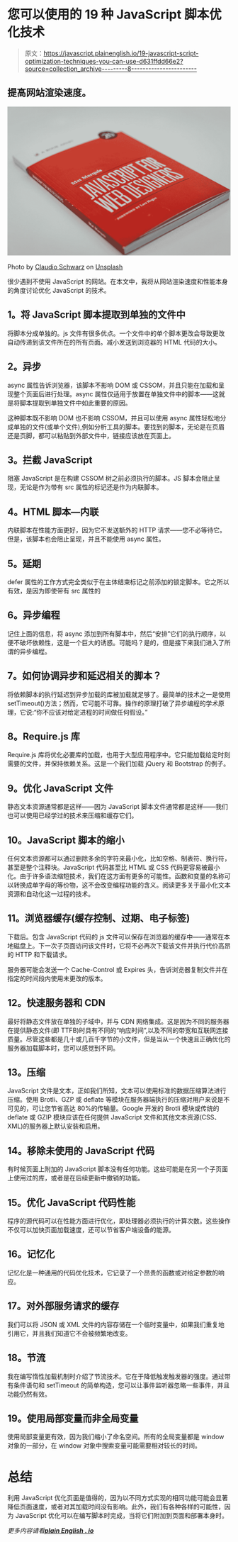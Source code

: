 # 您可以使用的 19 种 JavaScript 脚本优化技术

> 原文：<https://javascript.plainenglish.io/19-javascript-script-optimization-techniques-you-can-use-d631ffdd66e2?source=collection_archive---------8----------------------->

## 提高网站渲染速度。

![](img/be596fc66b6484eef6a7a198d560e726.png)

Photo by [Claudio Schwarz](https://unsplash.com/@purzlbaum?utm_source=medium&utm_medium=referral) on [Unsplash](https://unsplash.com?utm_source=medium&utm_medium=referral)

很少遇到不使用 JavaScript 的网站。在本文中，我将从网站渲染速度和性能本身的角度讨论优化 JavaScript 的技术。

## **1。将 JavaScript 脚本提取到单独的文件中**

将脚本分成单独的。js 文件有很多优点。一个文件中的单个脚本更改会导致更改自动传递到该文件所在的所有页面。减小发送到浏览器的 HTML 代码的大小。

## **2。异步**

async 属性告诉浏览器，该脚本不影响 DOM 或 CSSOM，并且只能在加载和呈现整个页面后进行处理。async 属性仅适用于放置在单独文件中的脚本——这就是将脚本提取到单独文件中如此重要的原因。

这种脚本既不影响 DOM 也不影响 CSSOM，并且可以使用 async 属性轻松地分成单独的文件(或单个文件),例如分析工具的脚本。要找到的脚本，无论是在页眉还是页脚，都可以粘贴到外部文件中，链接应该放在页面上。

## **3。拦截 JavaScript**

阻塞 JavaScript 是在构建 CSSOM 树之前必须执行的脚本。JS 脚本会阻止呈现，无论是作为带有 src 属性的标记还是作为内联脚本。

## **4。HTML 脚本—内联**

内联脚本在性能方面更好，因为它不发送额外的 HTTP 请求——您不必等待它。但是，该脚本也会阻止呈现，并且不能使用 async 属性。

## **5。延期**

defer 属性的工作方式完全类似于在主体结束标记之前添加的锁定脚本。它之所以有效，是因为即使带有 src 属性的

## **6。异步编程**

记住上面的信息，将 async 添加到所有脚本中，然后“安排”它们的执行顺序，以便不破坏依赖性，这是一个巨大的诱惑。可能吗？是的，但是接下来我们进入了所谓的异步编程。

## **7。如何协调异步和延迟相关的脚本？**

将依赖脚本的执行延迟到异步加载的库被加载就足够了。最简单的技术之一是使用 setTimeout()方法；然而，它可能不可靠。操作的原理打破了异步编程的学术原理，它说:“你不应该对给定进程的时间做任何假设。”

## **8。Require.js 库**

Require.js 库将优化必要库的加载，也用于大型应用程序中。它只能加载给定时刻需要的文件，并保持依赖关系。这是一个我们加载 jQuery 和 Bootstrap 的例子。

## **9。优化 JavaScript 文件**

静态文本资源通常都是这样——因为 JavaScript 脚本文件通常都是这样——我们也可以使用已经学过的技术来压缩和缓存它们。

## **10。JavaScript 脚本的缩小**

任何文本资源都可以通过删除多余的字符来最小化，比如空格、制表符、换行符，甚至是整个注释块。JavaScript 代码甚至比 HTML 或 CSS 代码更容易被最小化。由于许多语法缩短技术，我们在这方面有更多的可能性。函数和变量的名称可以转换成单字母的等价物，这不会改变编程功能的含义。阅读更多关于最小化文本资源和自动化这一过程的技术。

## 11。浏览器缓存(缓存控制、过期、电子标签)

下载后。包含 JavaScript 代码的 js 文件可以保存在浏览器的缓存中——通常在本地磁盘上。下一次子页面访问该文件时，它将不必再次下载该文件并执行代价高昂的 HTTP 和下载请求。

服务器可能会发送一个 Cache-Control 或 Expires 头，告诉浏览器复制文件并在指定的时间段内使用未更改的版本。

## **12。快速服务器和 CDN**

最好将静态文件放在单独的子域中，并与 CDN 网络集成。这是因为不同的服务器在提供静态文件(即 TTFB)时具有不同的“响应时间”,以及不同的带宽和互联网连接质量。尽管这些都是几十或几百千字节的小文件，但是当从一个快速且正确优化的服务器加载脚本时，您可以感觉到不同。

## **13。压缩**

JavaScript 文件是文本，正如我们所知，文本可以使用标准的数据压缩算法进行压缩。使用 Brotli、GZP 或 deflate 等模块在服务器端执行的压缩对用户来说是不可见的，可让您节省高达 80%的传输量。Google 开发的 Brotli 模块或传统的 deflate 或 GZIP 模块应该在任何提供 JavaScript 文件和其他文本资源(CSS、XML)的服务器上默认安装和启用。

## **14。移除未使用的 JavaScript 代码**

有时候页面上附加的 JavaScript 脚本没有任何功能。这些可能是在另一个子页面上使用过的库，或者是在后续更新中撤销的功能。

## **15。优化 JavaScript 代码性能**

程序的源代码可以在性能方面进行优化，即处理器必须执行的计算次数。这些操作不仅可以加快页面加载速度，还可以节省客户端设备的能源。

## 16。记忆化

记忆化是一种通用的代码优化技术，它记录了一个昂贵的函数或对给定参数的响应。

## **17。对外部服务请求的缓存**

我们可以将 JSON 或 XML 文件的内容存储在一个临时变量中，如果我们重复地引用它，并且我们知道它不会被频繁地改变。

## **18。节流**

我在编写惰性加载机制时介绍了节流技术。它在于降低触发触发器的强度。通过带有条件语句和 setTimeout 的简单构造，您可以让事件监听器忽略一些事件，并且功能仍然有效。

## 19。使用局部变量而非全局变量

使用局部变量更有效，因为我们缩小了命名空间。所有的全局变量都是 window 对象的一部分，在 window 对象中搜索变量可能需要相对较长的时间。

# **总结**

利用 JavaScript 优化页面是值得的，因为以不同方式实现的相同功能可能会显著降低页面速度，或者对其加载时间没有影响。此外，我们有各种各样的可能性，因为 JavaScript 优化可以在编写脚本时完成，当将它们附加到页面和部署本身时。

*更多内容请看*[***plain English . io***](http://plainenglish.io/)